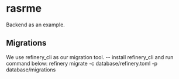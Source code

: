 # rasrme
Backend as an example.

## Migrations
We use refinery_cli as our migration tool.
-- install refinery_cli and run command below:
refinery migrate -c database/refinery.toml -p database/migrations
